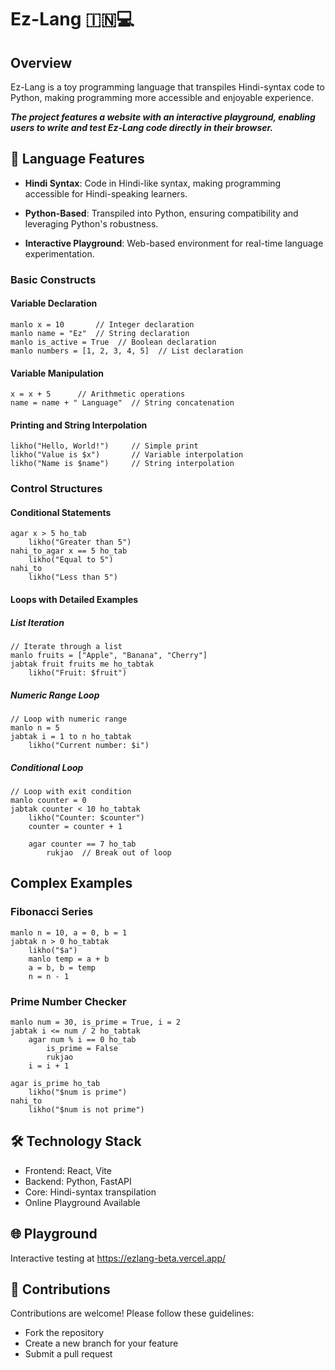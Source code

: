 # Ez-Lang 🇮🇳💻

## Overview
Ez-Lang is a toy programming language that transpiles Hindi-syntax code to Python, making programming more accessible and enjoyable experience.

***The project features a website with an interactive playground, enabling users to write and test Ez-Lang code directly in their browser.***

## 🌟 Language Features

* **Hindi Syntax**: Code in Hindi-like syntax, making programming accessible for Hindi-speaking learners.

* **Python-Based**: Transpiled into Python, ensuring compatibility and leveraging Python's robustness.

* **Interactive Playground**: Web-based environment for real-time language experimentation.


### Basic Constructs

#### Variable Declaration
```
manlo x = 10       // Integer declaration
manlo name = "Ez"  // String declaration
manlo is_active = True  // Boolean declaration
manlo numbers = [1, 2, 3, 4, 5]  // List declaration
```

#### Variable Manipulation
```
x = x + 5      // Arithmetic operations
name = name + " Language"  // String concatenation
```

#### Printing and String Interpolation
```
likho("Hello, World!")     // Simple print
likho("Value is $x")       // Variable interpolation
likho("Name is $name")     // String interpolation
```

### Control Structures

#### Conditional Statements
```
agar x > 5 ho_tab
    likho("Greater than 5")
nahi_to_agar x == 5 ho_tab
    likho("Equal to 5")
nahi_to
    likho("Less than 5")
```

#### Loops with Detailed Examples

##### List Iteration
```
// Iterate through a list
manlo fruits = ["Apple", "Banana", "Cherry"]
jabtak fruit fruits me ho_tabtak
    likho("Fruit: $fruit")
```

##### Numeric Range Loop
```
// Loop with numeric range
manlo n = 5
jabtak i = 1 to n ho_tabtak
    likho("Current number: $i")
```

##### Conditional Loop
```
// Loop with exit condition
manlo counter = 0
jabtak counter < 10 ho_tabtak
    likho("Counter: $counter")
    counter = counter + 1
    
    agar counter == 7 ho_tab
        rukjao  // Break out of loop
```

## Complex Examples

### Fibonacci Series
```
manlo n = 10, a = 0, b = 1
jabtak n > 0 ho_tabtak
    likho("$a")
    manlo temp = a + b
    a = b, b = temp
    n = n - 1
```

### Prime Number Checker
```
manlo num = 30, is_prime = True, i = 2
jabtak i <= num / 2 ho_tabtak
    agar num % i == 0 ho_tab
        is_prime = False
        rukjao
    i = i + 1

agar is_prime ho_tab
    likho("$num is prime")
nahi_to
    likho("$num is not prime")
```

## 🛠 Technology Stack
- Frontend: React, Vite
- Backend: Python, FastAPI
- Core: Hindi-syntax transpilation
- Online Playground Available

## 🌐 Playground
Interactive testing at https://ezlang-beta.vercel.app/

## 🤝 Contributions

Contributions are welcome! Please follow these guidelines:
- Fork the repository
- Create a new branch for your feature
- Submit a pull request